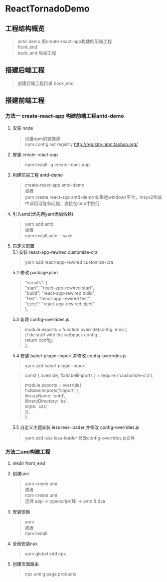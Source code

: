 # ReactTornadoDemo
## 工程结构概览
> antd-demo  用create-react-app构建的前端工程  
> front_end  
> back_end  后端工程

## 搭建后端工程
> 创建后端工程目录 back_end  


## 搭建前端工程

### 方法一 create-react-app 构建前端工程antd-demo
1. 安装 node  
    > 设置npm的镜像源  
    > npm config set registry http://registry.npm.taobao.org/  

2. 安装 create-react-app  
    > npm install -g create-react-app  

3. 构建前端工程 antd-demo  
    > create-react-app antd-demo  
    > 或者  
    > yarn create react-app antd-demo
    > 如果是windows平台，msys2终端中调用可能有问题，直接在cmd中执行  
    >

4. 引入antd(优先用yarn添加依赖)
    > yarn add antd  
    > 或者   
    > npm install antd --save  
    

5. 自定义配置  
    5.1 安装 react-app-rewired customize-cra  
    > yarn add react-app-rewired customize-cra  

    5.2 修改 package.json  
    > "scripts": {  
    >   "start": "react-app-rewired start",  
    >   "build": "react-app-rewired build",  
    >   "test": "react-app-rewired test",  
    >   "eject": "react-app-rewired eject"  
    > },      

    5.3 新建 config-overrides.js  
    > module.exports = function override(config, env) {  
    >   // do stuff with the webpack config...  
    >   return config;  
    > };      

    5.4 安装 babel-plugin-import 并修改 config-overrides.js
    > yarn add babel-plugin-import  

    > const { override, fixBabelImports } = require ('customize-cra');  

    > module.exports = override(  
    >   fixBabelImports('import', {  
    >     libraryName: 'antd',  
    >     libraryDirectory: 'es',  
    >     style: 'css',  
    >   }),  
    > );      


    5.5 自定义主题安装 less less-loader 并修改 config-overrides.js
    > yarn add less less-loader
    > 修改config-overrides.js文件




### 方法二umi构建工程
1. mkdir front_end

2. 创建umi
    > yarn create umi  
    > 或者  
    > npm create umi  
    > 选择 app -> typescript(N) -> antd & dva

3. 安装依赖  
    > yarn  
    > 或者  
    > npm install  

4. 全局安装npx
    >  yarn global add npx  

5. 创建页面路由  
    > npx umi g page products  









